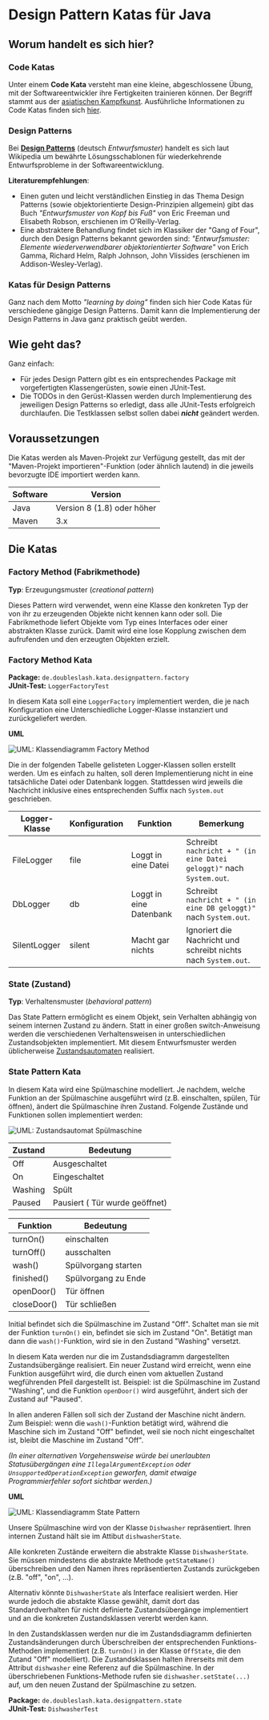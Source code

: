 # Design Pattern Katas für Java #

## Worum handelt es sich hier? ##

### Code Katas ###

Unter einem **Code Kata** versteht man eine kleine, abgeschlossene Übung, mit der Softwareentwickler ihre Fertigkeiten 
trainieren können. Der Begriff stammt aus der [asiatischen Kampfkunst](https://de.wikipedia.org/wiki/Form_(Kampfkunst)). 
Ausführliche Informationen zu Code Katas finden sich [hier](http://codekata.com/). 

### Design Patterns ###

Bei [**Design Patterns**](https://de.wikipedia.org/wiki/Entwurfsmuster) (deutsch _Entwurfsmuster_) handelt es sich laut 
Wikipedia um bewährte Lösungsschablonen für wiederkehrende Entwurfsprobleme in der Softwareentwicklung.

**Literaturempfehlungen**:
* Einen guten und leicht verständlichen Einstieg in das Thema Design Patterns (sowie objektorientierte 
Design-Prinzipien allgemein) gibt das Buch _"Entwurfsmuster von Kopf bis Fuß"_ von Eric Freeman und Elisabeth Robson, 
erschienen im O'Reilly-Verlag. 
* Eine abstraktere Behandlung findet sich im Klassiker der "Gang of Four",
durch den Design Patterns bekannt geworden sind: _"Entwurfsmuster: Elemente wiederverwendbarer objektorientierter 
Software"_ von Erich Gamma, Richard Helm, Ralph Johnson, John Vlissides (erschienen im Addison-Wesley-Verlag).

### Katas für Design Patterns ###

Ganz nach dem Motto _"learning by doing"_ finden sich hier Code Katas für verschiedene gängige Design Patterns.
Damit kann die Implementierung der Design Patterns in Java ganz praktisch geübt werden.

## Wie geht das? ##

Ganz einfach: 
* Für jedes Design Pattern gibt es ein entsprechendes Package mit vorgefertigten Klassengerüsten, sowie einen JUnit-Test.
* Die TODOs in den Gerüst-Klassen werden durch Implementierung des jeweiligen Design Patterns so erledigt, 
dass alle JUnit-Tests erfolgreich durchlaufen. Die Testklassen selbst sollen dabei **_nicht_** geändert werden.

## Voraussetzungen ##

Die Katas werden als Maven-Projekt zur Verfügung gestellt, das mit der "Maven-Projekt importieren"-Funktion 
(oder ähnlich lautend) in die jeweils bevorzugte IDE importiert werden kann.

| Software    | Version                    |
|-------------|----------------------------| 
| Java        | Version 8 (1.8) oder höher |
| Maven       |3.x                         | 

## Die Katas ##

### Factory Method (Fabrikmethode) ###

**Typ**: Erzeugungsmuster (_creational pattern_)

Dieses Pattern wird verwendet, wenn eine Klasse den konkreten Typ der von ihr zu erzeugenden Objekte nicht kennen kann 
oder soll. Die Fabrikmethode liefert Objekte vom Typ eines Interfaces oder einer abstrakten Klasse zurück. Damit wird
eine lose Kopplung zwischen dem aufrufenden und den erzeugten Objekten erzielt.

### Factory Method Kata ###

**Package:** `de.doubleslash.kata.designpattern.factory` \
**JUnit-Test:** `LoggerFactoryTest`

In diesem Kata soll eine `LoggerFactory` implementiert werden, die je nach Konfiguration eine Unterschiedliche
Logger-Klasse instanziert und zurückgeliefert werden.

**UML**

![UML: Klassendiagramm Factory Method](doc/images/factory_method.png) 

Die in der folgenden Tabelle gelisteten Logger-Klassen sollen erstellt werden. Um es einfach zu halten, soll deren
Implementierung nicht in eine tatsächliche Datei oder Datenbank loggen. Stattdessen wird jeweils die Nachricht
inklusive eines entsprechenden Suffix nach `System.out` geschrieben.

| Logger-Klasse | Konfiguration | Funktion                | Bemerkung |
|---------------|---------------|-------------------------|-----------|
| FileLogger    | file          | Loggt in eine Datei     | Schreibt `nachricht + " (in eine Datei geloggt)"` nach `System.out`. |
| DbLogger      | db            | Loggt in eine Datenbank | Schreibt `nachricht + " (in eine DB geloggt)"` nach `System.out`. |
| SilentLogger  | silent        | Macht gar nichts        | Ignoriert die Nachricht und schreibt nichts nach `System.out`. |

### State (Zustand) ###

**Typ**: Verhaltensmuster (_behavioral pattern_)

Das State Pattern ermöglicht es einem Objekt, sein Verhalten abhängig von seinem internen Zustand zu ändern. Statt in
einer großen switch-Anweisung werden die verschiedenen Verhaltensweisen in unterschiedlichen Zustandsobjekten
implementiert. Mit diesem Entwurfsmuster werden üblicherweise 
[Zustandsautomaten](https://de.wikipedia.org/w/index.php?title=Zustandsautomat_(UML)) realisiert.
 
### State Pattern Kata ###

In diesem Kata wird eine Spülmaschine modelliert. Je nachdem, welche Funktion an der Spülmaschine ausgeführt wird
(z.B. einschalten, spülen, Tür öffnen), ändert die Spülmaschine ihren Zustand. Folgende Zustände und Funktionen
sollen implementiert werden:

![UML: Zustandsautomat Spülmaschine](doc/images/state_transitions.png)

| Zustand | Bedeutung                      |
|---------|--------------------------------|
| Off     | Ausgeschaltet                  |
| On      | Eingeschaltet                  |
| Washing | Spült                          |
| Paused  | Pausiert ( Tür wurde geöffnet) |

| Funktion    | Bedeutung                      |
|-------------|--------------------------------|
| turnOn()    | einschalten                    |
| turnOff()   | ausschalten                    |
| wash()      | Spülvorgang starten            |
| finished()  | Spülvorgang zu Ende            |
| openDoor()  | Tür öffnen                     |
| closeDoor() | Tür schließen                  |

Initial befindet sich die Spülmaschine im Zustand "Off". Schaltet man sie mit der Funktion `turnOn()` ein, befindet sie sich
im Zustand "On". Betätigt man dann die `wash()`-Funktion, wird sie in den Zustand "Washing" versetzt.

In diesem Kata werden nur die im Zustandsdiagramm dargestellten Zustandsübergänge realisiert. Ein neuer Zustand wird
erreicht, wenn eine Funktion ausgeführt wird, die durch einen vom aktuellen Zustand wegführenden Pfeil dargestellt ist.
Beispiel: ist die Spülmaschine im Zustand "Washing", und die Funktion `openDoor()` wird ausgeführt, ändert sich der
Zustand auf "Paused".

In allen anderen Fällen soll sich der Zustand der Maschine nicht ändern. Zum Beispiel: wenn die `wash()`-Funktion 
betätigt wird, während die Maschine sich im Zustand "Off" befindet, weil sie noch nicht eingeschaltet ist,
bleibt die Maschine im Zustand "Off".

_(In einer alternativen Vorgehensweise würde bei unerlaubten Statusübergängen eine `IllegalArgumentException`
oder `UnsupportedOperationException` geworfen, damit etwaige Programmierfehler sofort sichtbar werden.)_

**UML**

![UML: Klassendiagramm State Pattern](doc/images/state_class.png)

Unsere Spülmaschine wird von der Klasse `Dishwasher` repräsentiert. Ihren internen Zustand hält sie im Attibut
`dishwasherState`.

Alle konkreten Zustände erweitern die abstrakte Klasse `DishwasherState`. Sie müssen mindestens die abstrakte Methode
`getStateName()` überschreiben und den Namen ihres repräsentierten Zustands zurückgeben (z.B. "off", "on", ...).

Alternativ könnte `DishwasherState` als Interface realisiert werden. Hier wurde jedoch die abstakte Klasse gewählt, 
damit dort das Standardverhalten für nicht definierte Zustandsübergänge implementiert und an die konkreten Zustandsklassen 
vererbt werden kann.

In den Zustandsklassen werden nur die im Zustandsdiagramm definierten Zustandsänderungen durch Überschreiben der
entsprechenden Funktions-Methoden implementiert (z.B. `turnOn()` in der Klasse `OffState`, die den Zutand "Off" 
modelliert). Die Zustandsklassen halten ihrerseits mit dem Attribut `dishwasher` eine Referenz auf die Spülmaschine. 
In der überschriebenen Funktions-Methode rufen sie `dishwasher.setState(...)` auf, um den neuen Zustand der
Spülmaschine zu setzen.  

**Package:** `de.doubleslash.kata.designpattern.state` \
**JUnit-Test:** `DishwasherTest`
